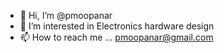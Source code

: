 - 👋 Hi, I’m @pmoopanar
- 👀 I’m interested in Electronics hardware design
- 📫 How to reach me ... pmoopanar@gmail.com

<!---
pmoopanar/pmoopanar is a ✨ special ✨ repository because its `README.md` (this file) appears on your GitHub profile.
You can click the Preview link to take a look at your changes.
--->
